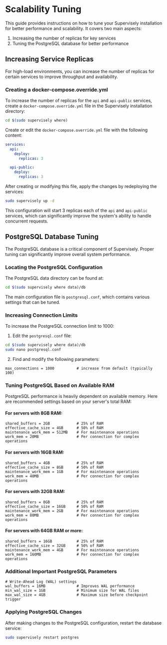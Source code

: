 # Scalability Tuning

This guide provides instructions on how to tune your Supervisely installation for better performance and scalability. It covers two main aspects:

1. Increasing the number of replicas for key services
2. Tuning the PostgreSQL database for better performance

## Increasing Service Replicas

For high-load environments, you can increase the number of replicas for certain services to improve throughput and availability.

### Creating a docker-compose.override.yml

To increase the number of replicas for the `api` and `api-public` services, create a `docker-compose.override.yml` file in the Supervisely installation directory:

```bash
cd $(sudo supervisely where)
```

Create or edit the `docker-compose.override.yml` file with the following content:

```yaml
services:
  api:
    deploy:
      replicas: 3

  api-public:
    deploy:
      replicas: 3
```

After creating or modifying this file, apply the changes by redeploying the services:

```bash
sudo supervisely up -d
```

This configuration will start 3 replicas each of the `api` and `api-public` services, which can significantly improve the system's ability to handle concurrent requests.

## PostgreSQL Database Tuning

The PostgreSQL database is a critical component of Supervisely. Proper tuning can significantly improve overall system performance.

### Locating the PostgreSQL Configuration

The PostgreSQL data directory can be found at:

```bash
cd $(sudo supervisely where data)/db
```

The main configuration file is `postgresql.conf`, which contains various settings that can be tuned.

### Increasing Connection Limits

To increase the PostgreSQL connection limit to 1000:

1. Edit the `postgresql.conf` file:

```bash
cd $(sudo supervisely where data)/db
sudo nano postgresql.conf
```

2. Find and modify the following parameters:

```
max_connections = 1000          # increase from default (typically 100)
```

### Tuning PostgreSQL Based on Available RAM

PostgreSQL performance is heavily dependent on available memory. Here are recommended settings based on your server's total RAM:

#### For servers with 8GB RAM:

```
shared_buffers = 2GB            # 25% of RAM
effective_cache_size = 4GB      # 50% of RAM
maintenance_work_mem = 512MB    # For maintenance operations
work_mem = 20MB                 # Per connection for complex operations
```

#### For servers with 16GB RAM:

```
shared_buffers = 4GB            # 25% of RAM
effective_cache_size = 8GB      # 50% of RAM
maintenance_work_mem = 1GB      # For maintenance operations
work_mem = 40MB                 # Per connection for complex operations
```

#### For servers with 32GB RAM:

```
shared_buffers = 8GB            # 25% of RAM
effective_cache_size = 16GB     # 50% of RAM
maintenance_work_mem = 2GB      # For maintenance operations
work_mem = 80MB                 # Per connection for complex operations
```

#### For servers with 64GB RAM or more:

```
shared_buffers = 16GB           # 25% of RAM
effective_cache_size = 32GB     # 50% of RAM
maintenance_work_mem = 4GB      # For maintenance operations
work_mem = 160MB                # Per connection for complex operations
```

### Additional Important PostgreSQL Parameters

```
# Write-Ahead Log (WAL) settings
wal_buffers = 16MB              # Improves WAL performance
min_wal_size = 1GB              # Minimum size for WAL files
max_wal_size = 4GB              # Maximum size before checkpoint trigger
```

### Applying PostgreSQL Changes

After making changes to the PostgreSQL configuration, restart the database service:

```bash
sudo supervisely restart postgres
```
